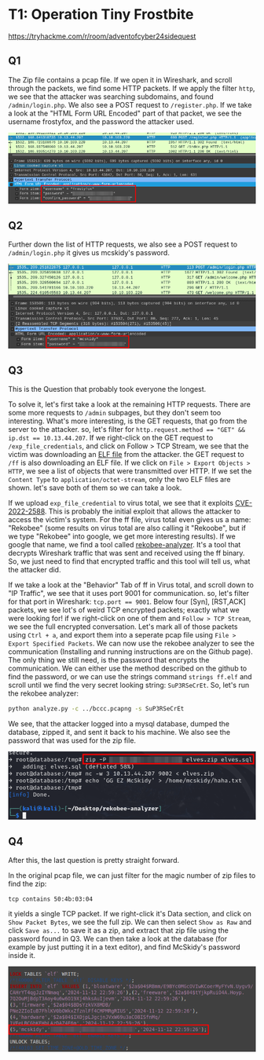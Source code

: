 # T1: Operation Tiny Frostbite

https://tryhackme.com/r/room/adventofcyber24sidequest

## Q1
The Zip file contains a pcap file. If we open it in Wireshark, and scroll through the packets, we find some HTTP packets. If we apply the filter `http`, we see that the attacker was searching subdomains, and found `/admin/login.php`. We also see a POST request to `/register.php`. If we take a look at the "HTML Form URL Encoded" part of that packet, we see the username frostyfox, and the password the attacker used.

![frostyfox username and password](images/q1.png)

## Q2
Further down the list of HTTP requests, we also see a POST request to `/admin/login.php` it gives us mcskidy's password.

![mcskidy username and password](images/q2.png)

## Q3
This is the Question that probably took everyone the longest.

To solve it, let's first take a look at the remaining HTTP requests. There are some more requests to `/admin` subpages, but they don't seem too interesting. What's more interesting, is the GET requests, that go from the server to the attacker. so, let's filter for `http.request.method == "GET" && ip.dst == 10.13.44.207`. If we right-click on the GET request to `/exp_file_credentials`, and click on Follow > TCP Stream, we see that the victim was downloading an [ELF file](https://en.wikipedia.org/wiki/Executable_and_Linkable_Format) from the attacker. the GET request to `/ff` is also downloading an ELF file. If we click on `File > Export Objects > HTTP`, we see a list of objects that were transmitted over HTTP. If we set the `Content Type` to `application/octet-stream`, only the two ELF files are shown. let's save both of them so we can take a look.

If we upload `exp_file_credential` to virus total, we see that it exploits [CVE-2022-2588](https://nvd.nist.gov/vuln/detail/CVE-2022-2588). This is probably the initial exploit that allows the attacker to access the victim's system. For the ff file, virus total even gives us a name: "Rekobee" (some results on virus total are also calling it "Rekoobe", but if we type "Rekobee" into google, we get more interesting results). If we google that name, we find a tool called [rekobee-analyzer](https://github.com/alexander-utkov/rekobee-analyzer). It's a tool that decrypts Wireshark traffic that was sent and received using the ff binary. So, we just need to find that encrypted traffic and this tool will tell us, what the attacker did.

If we take a look at the "Behavior" Tab of ff in Virus total, and scroll down to "IP Traffic", we see that it uses port 9001 for communication. so, let's filter for that port in Wireshark: `tcp.port == 9001`. Below four \[Syn\], \[RST,ACK\] packets, we see lot's of weird TCP encrypted packets; exactly what we were looking for! if we right-click on one of them and `Follow > TCP Stream`, we see the full encrypted conversation. Let's mark all of those packets using `Ctrl + a`, and export them into a seperate pcap file using `File > Export Specified Packets`. We can now use the rekobee analyzer to see the communication (Installing and running instructions are on the Github page). The only thing we still need, is the password that encrypts the communication. We can either use the method described on the github to find the password, or we can use the strings command `strings ff.elf` and scroll until we find the very secret looking string: `SuP3RSeCrEt`. So, let's run the rekobee analyzer:

```bash
python analyze.py -c ../bccc.pcapng -s SuP3RSeCrEt
```

We see, that the attacker logged into a mysql database, dumped the database, zipped it, and sent it back to his machine. We also see the password that was used for the zip file.

![zip password](images/q3.png)

## Q4

After this, the last question is pretty straight forward.

In the original pcap file, we can just filter for the magic number of zip files to find the zip:

```
tcp contains 50:4b:03:04
```

it yields a single TCP packet. If we right-click it's Data section, and click on `Show Packet Bytes`, we see the full zip. We can then select `Show as Raw` and click `Save as...` to save it as a zip, and extract that zip file using the password found in Q3. We can then take a look at the database (for example by just putting it in a text editor), and find McSkidy's password inside it.

![mcskidy password](images/q4.png)
